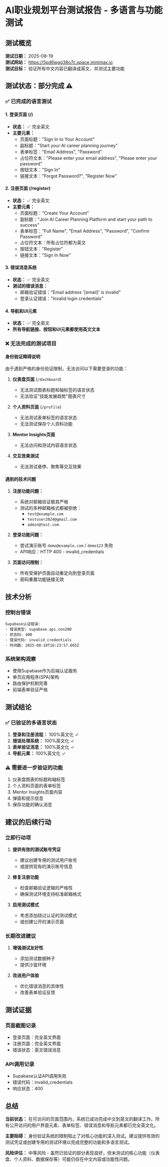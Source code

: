 # AI职业规划平台测试报告 - 多语言与功能测试

## 测试概览
**测试日期：** 2025-08-19  
**测试网站：** https://5pd6wgg38o7c.space.minimax.io  
**测试目标：** 验证所有中文内容已翻译成英文，并测试主要功能

## 测试状态：部分完成 ⚠️

### ✅ 已完成的语言测试

#### 1. 登录页面 (/)
- **状态：** ✅ 完全英文
- **主要元素：**
  - 页面标题："Sign In to Your Account"
  - 副标题："Start your AI career planning journey"
  - 表单标签："Email Address", "Password"
  - 占位符文本："Please enter your email address", "Please enter your password"
  - 按钮文本："Sign In"
  - 链接文本："Forgot Password?", "Register Now"

#### 2. 注册页面 (/register)
- **状态：** ✅ 完全英文
- **主要元素：**
  - 页面标题："Create Your Account"
  - 副标题："Join AI Career Planning Platform and start your path to success"
  - 表单标签："Full Name", "Email Address", "Password", "Confirm Password"
  - 占位符文本：所有占位符都为英文
  - 按钮文本："Register"
  - 链接文本："Sign In Now"

#### 3. 错误消息系统
- **状态：** ✅ 完全英文
- **测试的错误消息：**
  - 邮箱验证错误："Email address '[email]' is invalid"
  - 登录认证错误："Invalid login credentials"

#### 4. 导航和UI元素
- **状态：** ✅ 完全英文
- **所有导航链接、按钮和UI元素都使用英文文本**

### ❌ 无法完成的测试项目

#### 身份验证障碍说明
由于遇到严格的身份验证限制，无法访问以下需要登录的功能：

1. **仪表盘页面** (`/dashboard`)
   - 无法测试图表标题和轴标签的语言状态
   - 无法验证"技能发展趋势"图表尺寸

2. **个人资料页面** (`/profile`)
   - 无法测试表单标签的语言状态
   - 无法测试保存个人资料功能

3. **Mentor Insights页面**
   - 无法访问和测试内容语言状态

4. **交互效果测试**
   - 无法测试悬停、聚焦等交互效果

#### 遇到的技术问题

1. **注册功能问题：**
   - 系统对邮箱验证极其严格
   - 测试的多种邮箱格式都被拒绝：
     - `test@example.com`
     - `testuser2024@gmail.com`
     - `admin@test.com`

2. **登录功能问题：**
   - 尝试演示账号 `demo@example.com` / `demo123` 失败
   - API响应：HTTP 400 - invalid_credentials

3. **页面访问限制：**
   - 所有受保护页面自动重定向到登录页面
   - 密码重置功能链接无效

## 技术分析

### 控制台错误
```
Supabase认证错误:
- 错误类型: supabase.api.non200
- 状态码: 400
- 错误代码: invalid_credentials
- 时间戳: 2025-08-18T16:23:57.665Z
```

### 系统架构观察
- 使用Supabase作为后端认证服务
- 单页应用程序(SPA)架构
- 路由保护机制完善
- 前端表单验证严格

## 测试结论

### ✅ 已验证的多语言状态
1. **登录和注册流程：** 100%英文化 ✓
2. **错误处理系统：** 100%英文化 ✓  
3. **表单验证消息：** 100%英文化 ✓
4. **导航元素：** 100%英文化 ✓

### ⚠️ 需要进一步验证的功能
1. 仪表盘图表的标题和轴标签
2. 个人资料页面的表单标签
3. Mentor Insights页面内容
4. 弹窗和提示信息
5. 保存功能的确认消息

## 建议的后续行动

### 立即行动项
1. **提供有效的测试账号凭证**
   - 建议创建专用的测试用户账号
   - 或提供现有的演示账号信息

2. **修复注册功能**
   - 检查邮箱验证逻辑的严格性
   - 确保测试环境支持标准邮箱格式

3. **启用测试模式**
   - 考虑添加绕过认证的测试模式
   - 或创建公开的演示页面

### 长期改进建议
1. **增强测试友好性**
   - 添加测试数据种子
   - 提供沙盒环境

2. **改进用户体验**
   - 优化错误消息的具体性
   - 改善表单验证反馈

## 测试证据

### 页面截图记录
- 登录页面：完全英文界面
- 注册页面：完全英文界面
- 错误状态：英文错误消息

### API调用记录
- Supabase认证API调用失败
- 错误代码：invalid_credentials
- 响应状态：400

## 总结

**当前状态：** 在可访问的页面范围内，系统已成功完成中文到英文的翻译工作。所有公开访问的用户界面元素、表单标签、错误消息和导航元素都已完全英文化。

**主要阻碍：** 身份验证系统的限制阻止了对核心功能的深入测试。建议提供有效的测试凭证或创建专用的测试环境以完成完整的功能和多语言测试。

**风险评估：** 中等风险 - 虽然已验证的部分表现良好，但未测试的核心功能（仪表盘、个人资料、数据保存等）可能仍存在中文内容或功能性问题。